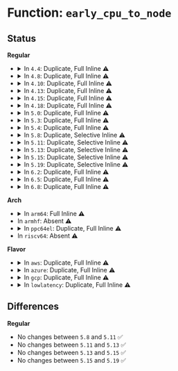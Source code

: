 # Function: <code>early_cpu_to_node</code>

## Status
<b>Regular</b>
<ul>
<li>
<details>
<summary>In <code>4.4</code>: Duplicate, Full Inline ⚠️</summary>

**Collision:** Static Duplication

**Inline:** Full

**Transformation:** False

**Instances:**

```
In arch/x86/kernel/cpu/common.c (ffffffff810410f5)
Location: arch/x86/include/asm/topology.h:65
Inline: True
Inline callers:
  - arch/x86/kernel/cpu/common.c:cpu_init
```
```
In arch/x86/kernel/smpboot.c (ffffffff81051bbf)
Location: arch/x86/include/asm/topology.h:65
Inline: True
Inline callers:
  - arch/x86/kernel/smpboot.c:native_cpu_up
```
```
In arch/x86/kernel/setup_percpu.c (ffffffff81f6fc23)
Location: arch/x86/include/asm/topology.h:65
Inline: True
Inline callers:
  - arch/x86/kernel/setup_percpu.c:pcpu_cpu_distance
  - arch/x86/kernel/setup_percpu.c:pcpu_cpu_distance
  - arch/x86/kernel/setup_percpu.c:pcpu_fc_alloc
  - arch/x86/kernel/setup_percpu.c:setup_per_cpu_areas
```
```
In arch/x86/mm/numa.c (ffffffff81f78c9e)
Location: arch/x86/include/asm/topology.h:65
Inline: True
Inline callers:
  - arch/x86/mm/numa.c:numa_init
  - arch/x86/mm/numa.c:numa_init
  - arch/x86/mm/numa.c:numa_add_cpu
  - arch/x86/mm/numa.c:numa_remove_cpu
```
</details>
</li>
<li>
<details>
<summary>In <code>4.8</code>: Duplicate, Full Inline ⚠️</summary>

**Collision:** Static Duplication

**Inline:** Full

**Transformation:** False

**Instances:**

```
In arch/x86/kernel/cpu/common.c (ffffffff81041016)
Location: arch/x86/include/asm/topology.h:56
Inline: True
Inline callers:
  - arch/x86/kernel/cpu/common.c:cpu_init
```
```
In arch/x86/kernel/smpboot.c (ffffffff81051d51)
Location: arch/x86/include/asm/topology.h:56
Inline: True
Inline callers:
  - arch/x86/kernel/smpboot.c:native_cpu_up
```
```
In arch/x86/kernel/setup_percpu.c (ffffffff81f9867a)
Location: arch/x86/include/asm/topology.h:56
Inline: True
Inline callers:
  - arch/x86/kernel/setup_percpu.c:setup_per_cpu_areas
  - arch/x86/kernel/setup_percpu.c:pcpu_cpu_distance
  - arch/x86/kernel/setup_percpu.c:pcpu_cpu_distance
  - arch/x86/kernel/setup_percpu.c:pcpu_fc_alloc
```
```
In arch/x86/mm/numa.c (ffffffff81076245)
Location: arch/x86/include/asm/topology.h:56
Inline: True
Inline callers:
  - arch/x86/mm/numa.c:numa_remove_cpu
  - arch/x86/mm/numa.c:numa_add_cpu
  - arch/x86/mm/numa.c:numa_init
  - arch/x86/mm/numa.c:numa_init
```
</details>
</li>
<li>
<details>
<summary>In <code>4.10</code>: Duplicate, Full Inline ⚠️</summary>

**Collision:** Static Duplication

**Inline:** Full

**Transformation:** False

**Instances:**

```
In arch/x86/kernel/cpu/common.c (ffffffff81040a67)
Location: arch/x86/include/asm/topology.h:56
Inline: True
Inline callers:
  - arch/x86/kernel/cpu/common.c:cpu_init
```
```
In arch/x86/kernel/smpboot.c (ffffffff8105464e)
Location: arch/x86/include/asm/topology.h:56
Inline: True
Inline callers:
  - arch/x86/kernel/smpboot.c:native_cpu_up
```
```
In arch/x86/kernel/setup_percpu.c (ffffffff81fd3b43)
Location: arch/x86/include/asm/topology.h:56
Inline: True
Inline callers:
  - arch/x86/kernel/setup_percpu.c:setup_per_cpu_areas
  - arch/x86/kernel/setup_percpu.c:pcpu_cpu_distance
  - arch/x86/kernel/setup_percpu.c:pcpu_cpu_distance
  - arch/x86/kernel/setup_percpu.c:pcpu_fc_alloc
```
```
In arch/x86/mm/numa.c (ffffffff81079e35)
Location: arch/x86/include/asm/topology.h:56
Inline: True
Inline callers:
  - arch/x86/mm/numa.c:numa_remove_cpu
  - arch/x86/mm/numa.c:numa_add_cpu
  - arch/x86/mm/numa.c:numa_init
  - arch/x86/mm/numa.c:numa_init
```
</details>
</li>
<li>
<details>
<summary>In <code>4.13</code>: Duplicate, Full Inline ⚠️</summary>

**Collision:** Static Duplication

**Inline:** Full

**Transformation:** False

**Instances:**

```
In arch/x86/kernel/cpu/common.c (ffffffff8103e9ea)
Location: arch/x86/include/asm/topology.h:56
Inline: True
Inline callers:
  - arch/x86/kernel/cpu/common.c:cpu_init
```
```
In arch/x86/kernel/smpboot.c (ffffffff81053fa1)
Location: arch/x86/include/asm/topology.h:56
Inline: True
Inline callers:
  - arch/x86/kernel/smpboot.c:native_cpu_up
```
```
In arch/x86/kernel/setup_percpu.c (ffffffff820b4834)
Location: arch/x86/include/asm/topology.h:56
Inline: True
Inline callers:
  - arch/x86/kernel/setup_percpu.c:setup_per_cpu_areas
  - arch/x86/kernel/setup_percpu.c:pcpu_cpu_distance
  - arch/x86/kernel/setup_percpu.c:pcpu_cpu_distance
  - arch/x86/kernel/setup_percpu.c:pcpu_fc_alloc
```
```
In arch/x86/mm/numa.c (ffffffff810786e5)
Location: arch/x86/include/asm/topology.h:56
Inline: True
Inline callers:
  - arch/x86/mm/numa.c:numa_remove_cpu
  - arch/x86/mm/numa.c:numa_add_cpu
  - arch/x86/mm/numa.c:numa_init
  - arch/x86/mm/numa.c:numa_init
```
</details>
</li>
<li>
<details>
<summary>In <code>4.15</code>: Duplicate, Full Inline ⚠️</summary>

**Collision:** Static Duplication

**Inline:** Full

**Transformation:** False

**Instances:**

```
In arch/x86/kernel/cpu/common.c (ffffffff810416b4)
Location: arch/x86/include/asm/topology.h:56
Inline: True
Inline callers:
  - arch/x86/kernel/cpu/common.c:cpu_init
```
```
In arch/x86/kernel/smpboot.c (ffffffff81057d50)
Location: arch/x86/include/asm/topology.h:56
Inline: True
Inline callers:
  - arch/x86/kernel/smpboot.c:native_cpu_up
```
```
In arch/x86/kernel/setup_percpu.c (ffffffff826baf39)
Location: arch/x86/include/asm/topology.h:56
Inline: True
Inline callers:
  - arch/x86/kernel/setup_percpu.c:setup_per_cpu_areas
  - arch/x86/kernel/setup_percpu.c:pcpu_cpu_distance
  - arch/x86/kernel/setup_percpu.c:pcpu_cpu_distance
  - arch/x86/kernel/setup_percpu.c:pcpu_fc_alloc
```
```
In arch/x86/mm/numa.c (ffffffff8107ea45)
Location: arch/x86/include/asm/topology.h:56
Inline: True
Inline callers:
  - arch/x86/mm/numa.c:numa_remove_cpu
  - arch/x86/mm/numa.c:numa_add_cpu
  - arch/x86/mm/numa.c:numa_init
  - arch/x86/mm/numa.c:numa_init
```
</details>
</li>
<li>
<details>
<summary>In <code>4.18</code>: Duplicate, Full Inline ⚠️</summary>

**Collision:** Static Duplication

**Inline:** Full

**Transformation:** False

**Instances:**

```
In arch/x86/kernel/cpu/common.c (ffffffff81042f84)
Location: arch/x86/include/asm/topology.h:56
Inline: True
Inline callers:
  - arch/x86/kernel/cpu/common.c:cpu_init
  - arch/x86/kernel/cpu/common.c:cpu_init
```
```
In arch/x86/kernel/smpboot.c (ffffffff8105aa72)
Location: arch/x86/include/asm/topology.h:56
Inline: True
Inline callers:
  - arch/x86/kernel/smpboot.c:native_cpu_up
```
```
In arch/x86/kernel/setup_percpu.c (ffffffff826e4d04)
Location: arch/x86/include/asm/topology.h:56
Inline: True
Inline callers:
  - arch/x86/kernel/setup_percpu.c:setup_per_cpu_areas
  - arch/x86/kernel/setup_percpu.c:pcpu_cpu_distance
  - arch/x86/kernel/setup_percpu.c:pcpu_cpu_distance
  - arch/x86/kernel/setup_percpu.c:pcpu_fc_alloc
```
```
In arch/x86/mm/numa.c (ffffffff81081b85)
Location: arch/x86/include/asm/topology.h:56
Inline: True
Inline callers:
  - arch/x86/mm/numa.c:numa_remove_cpu
  - arch/x86/mm/numa.c:numa_add_cpu
  - arch/x86/mm/numa.c:numa_init
  - arch/x86/mm/numa.c:numa_init
```
</details>
</li>
<li>
<details>
<summary>In <code>5.0</code>: Duplicate, Full Inline ⚠️</summary>

**Collision:** Static Duplication

**Inline:** Full

**Transformation:** False

**Instances:**

```
In arch/x86/kernel/cpu/common.c (ffffffff8104456b)
Location: arch/x86/include/asm/topology.h:56
Inline: True
Inline callers:
  - arch/x86/kernel/cpu/common.c:cpu_init
  - arch/x86/kernel/cpu/common.c:cpu_init
  - arch/x86/kernel/cpu/common.c:cpu_init
```
```
In arch/x86/kernel/smpboot.c (ffffffff810606f2)
Location: arch/x86/include/asm/topology.h:56
Inline: True
Inline callers:
  - arch/x86/kernel/smpboot.c:native_cpu_up
```
```
In arch/x86/kernel/setup_percpu.c (ffffffff8289b7dc)
Location: arch/x86/include/asm/topology.h:56
Inline: True
Inline callers:
  - arch/x86/kernel/setup_percpu.c:setup_per_cpu_areas
  - arch/x86/kernel/setup_percpu.c:pcpu_cpu_distance
  - arch/x86/kernel/setup_percpu.c:pcpu_cpu_distance
  - arch/x86/kernel/setup_percpu.c:pcpu_fc_alloc
```
```
In arch/x86/mm/numa.c (ffffffff81088795)
Location: arch/x86/include/asm/topology.h:56
Inline: True
Inline callers:
  - arch/x86/mm/numa.c:numa_remove_cpu
  - arch/x86/mm/numa.c:numa_add_cpu
  - arch/x86/mm/numa.c:numa_init
  - arch/x86/mm/numa.c:numa_init
```
</details>
</li>
<li>
<details>
<summary>In <code>5.3</code>: Duplicate, Full Inline ⚠️</summary>

**Collision:** Static Duplication

**Inline:** Full

**Transformation:** False

**Instances:**

```
In arch/x86/kernel/cpu/common.c (ffffffff81046b1e)
Location: arch/x86/include/asm/topology.h:56
Inline: True
Inline callers:
  - arch/x86/kernel/cpu/common.c:cpu_init
  - arch/x86/kernel/cpu/common.c:cpu_init
  - arch/x86/kernel/cpu/common.c:cpu_init
```
```
In arch/x86/kernel/smpboot.c (ffffffff81063eac)
Location: arch/x86/include/asm/topology.h:56
Inline: True
Inline callers:
  - arch/x86/kernel/smpboot.c:do_boot_cpu
```
```
In arch/x86/kernel/setup_percpu.c (ffffffff828b35a7)
Location: arch/x86/include/asm/topology.h:56
Inline: True
Inline callers:
  - arch/x86/kernel/setup_percpu.c:setup_per_cpu_areas
  - arch/x86/kernel/setup_percpu.c:pcpu_cpu_distance
  - arch/x86/kernel/setup_percpu.c:pcpu_cpu_distance
  - arch/x86/kernel/setup_percpu.c:pcpu_fc_alloc
```
```
In arch/x86/mm/numa.c (ffffffff8108c3c5)
Location: arch/x86/include/asm/topology.h:56
Inline: True
Inline callers:
  - arch/x86/mm/numa.c:numa_remove_cpu
  - arch/x86/mm/numa.c:numa_add_cpu
  - arch/x86/mm/numa.c:numa_init
  - arch/x86/mm/numa.c:numa_init
```
</details>
</li>
<li>
<details>
<summary>In <code>5.4</code>: Duplicate, Full Inline ⚠️</summary>

**Collision:** Static Duplication

**Inline:** Full

**Transformation:** False

**Instances:**

```
In arch/x86/kernel/cpu/common.c (ffffffff8104729e)
Location: arch/x86/include/asm/topology.h:56
Inline: True
Inline callers:
  - arch/x86/kernel/cpu/common.c:cpu_init
  - arch/x86/kernel/cpu/common.c:cpu_init
  - arch/x86/kernel/cpu/common.c:cpu_init
```
```
In arch/x86/kernel/smpboot.c (ffffffff81064551)
Location: arch/x86/include/asm/topology.h:56
Inline: True
Inline callers:
  - arch/x86/kernel/smpboot.c:do_boot_cpu
```
```
In arch/x86/kernel/setup_percpu.c (ffffffff828b69fe)
Location: arch/x86/include/asm/topology.h:56
Inline: True
Inline callers:
  - arch/x86/kernel/setup_percpu.c:setup_per_cpu_areas
  - arch/x86/kernel/setup_percpu.c:pcpu_cpu_distance
  - arch/x86/kernel/setup_percpu.c:pcpu_cpu_distance
  - arch/x86/kernel/setup_percpu.c:pcpu_fc_alloc
```
```
In arch/x86/mm/numa.c (ffffffff8108d025)
Location: arch/x86/include/asm/topology.h:56
Inline: True
Inline callers:
  - arch/x86/mm/numa.c:numa_remove_cpu
  - arch/x86/mm/numa.c:numa_add_cpu
  - arch/x86/mm/numa.c:numa_init
  - arch/x86/mm/numa.c:numa_init
```
</details>
</li>
<li>
<details>
<summary>In <code>5.8</code>: Duplicate, Selective Inline ⚠️</summary>

```c
int early_cpu_to_node(int cpu);
```

**Collision:** Static Duplication

**Inline:** Selective

**Transformation:** False

**Instances:**

```
In arch/x86/kernel/cpu/common.c (ffffffff8104b097)
Location: arch/x86/include/asm/topology.h:56
Inline: True
Inline callers:
  - arch/x86/kernel/cpu/common.c:cpu_init
  - arch/x86/kernel/cpu/common.c:cpu_init
```
```
In arch/x86/kernel/smpboot.c (ffffffff810698c5)
Location: arch/x86/include/asm/topology.h:56
Inline: True
Inline callers:
  - arch/x86/kernel/smpboot.c:announce_cpu
```
```
In arch/x86/kernel/setup_percpu.c (ffffffff8106c331)
Location: arch/x86/include/asm/topology.h:56
Inline: False
Direct callers:
  - arch/x86/kernel/setup_percpu.c:setup_per_cpu_areas
  - arch/x86/kernel/setup_percpu.c:pcpu_cpu_distance
  - arch/x86/kernel/setup_percpu.c:pcpu_cpu_distance
  - arch/x86/kernel/setup_percpu.c:pcpu_alloc_bootmem
```
```
In arch/x86/mm/numa.c (ffffffff81094665)
Location: arch/x86/include/asm/topology.h:56
Inline: True
Inline callers:
  - arch/x86/mm/numa.c:numa_remove_cpu
  - arch/x86/mm/numa.c:numa_add_cpu
Direct callers:
  - arch/x86/mm/numa.c:numa_init
  - arch/x86/mm/numa.c:numa_init
```
**Symbols:**

```
ffffffff8106c331-ffffffff8106c358: early_cpu_to_node (STB_LOCAL)
ffffffff810943b0-ffffffff810943db: early_cpu_to_node (STB_LOCAL)
```
</details>
</li>
<li>
<details>
<summary>In <code>5.11</code>: Duplicate, Selective Inline ⚠️</summary>

```c
int early_cpu_to_node(int cpu);
```

**Collision:** Static Duplication

**Inline:** Selective

**Transformation:** False

**Instances:**

```
In arch/x86/kernel/cpu/common.c (ffffffff8104a767)
Location: arch/x86/include/asm/topology.h:56
Inline: True
Inline callers:
  - arch/x86/kernel/cpu/common.c:cpu_init
  - arch/x86/kernel/cpu/common.c:cpu_init
  - arch/x86/kernel/cpu/common.c:cpu_init_exception_handling
```
```
In arch/x86/kernel/smpboot.c (ffffffff8106b595)
Location: arch/x86/include/asm/topology.h:56
Inline: True
Inline callers:
  - arch/x86/kernel/smpboot.c:announce_cpu
```
```
In arch/x86/kernel/setup_percpu.c (ffffffff81bd6c78)
Location: arch/x86/include/asm/topology.h:56
Inline: False
Direct callers:
  - arch/x86/kernel/setup_percpu.c:setup_per_cpu_areas
  - arch/x86/kernel/setup_percpu.c:pcpu_cpu_distance
  - arch/x86/kernel/setup_percpu.c:pcpu_cpu_distance
  - arch/x86/kernel/setup_percpu.c:pcpu_alloc_bootmem
```
```
In arch/x86/mm/numa.c (ffffffff81093a65)
Location: arch/x86/include/asm/topology.h:56
Inline: True
Inline callers:
  - arch/x86/mm/numa.c:numa_remove_cpu
  - arch/x86/mm/numa.c:numa_add_cpu
Direct callers:
  - arch/x86/mm/numa.c:numa_init
  - arch/x86/mm/numa.c:numa_init
```
**Symbols:**

```
ffffffff81bd6c78-ffffffff81bd6c9f: early_cpu_to_node (STB_LOCAL)
ffffffff810937b0-ffffffff810937db: early_cpu_to_node (STB_LOCAL)
```
</details>
</li>
<li>
<details>
<summary>In <code>5.13</code>: Duplicate, Selective Inline ⚠️</summary>

```c
int early_cpu_to_node(int cpu);
```

**Collision:** Static Duplication

**Inline:** Selective

**Transformation:** False

**Instances:**

```
In arch/x86/kernel/cpu/common.c (ffffffff8104c024)
Location: arch/x86/include/asm/topology.h:56
Inline: True
Inline callers:
  - arch/x86/kernel/cpu/common.c:cpu_init
  - arch/x86/kernel/cpu/common.c:cpu_init
  - arch/x86/kernel/cpu/common.c:cpu_init_exception_handling
```
```
In arch/x86/kernel/smpboot.c (ffffffff8106bf75)
Location: arch/x86/include/asm/topology.h:56
Inline: True
Inline callers:
  - arch/x86/kernel/smpboot.c:announce_cpu
```
```
In arch/x86/kernel/setup_percpu.c (ffffffff81bc8e53)
Location: arch/x86/include/asm/topology.h:56
Inline: False
Direct callers:
  - arch/x86/kernel/setup_percpu.c:setup_per_cpu_areas
  - arch/x86/kernel/setup_percpu.c:pcpu_cpu_distance
  - arch/x86/kernel/setup_percpu.c:pcpu_cpu_distance
  - arch/x86/kernel/setup_percpu.c:pcpu_alloc_bootmem
```
```
In arch/x86/mm/numa.c (ffffffff81094425)
Location: arch/x86/include/asm/topology.h:56
Inline: True
Inline callers:
  - arch/x86/mm/numa.c:numa_remove_cpu
  - arch/x86/mm/numa.c:numa_add_cpu
Direct callers:
  - arch/x86/mm/numa.c:numa_init
  - arch/x86/mm/numa.c:numa_init
```
**Symbols:**

```
ffffffff81bc8e53-ffffffff81bc8e7a: early_cpu_to_node (STB_LOCAL)
ffffffff81094170-ffffffff8109419b: early_cpu_to_node (STB_LOCAL)
```
</details>
</li>
<li>
<details>
<summary>In <code>5.15</code>: Duplicate, Selective Inline ⚠️</summary>

```c
int early_cpu_to_node(int cpu);
```

**Collision:** Static Duplication

**Inline:** Selective

**Transformation:** False

**Instances:**

```
In arch/x86/kernel/cpu/common.c (ffffffff8105358d)
Location: arch/x86/include/asm/topology.h:56
Inline: True
Inline callers:
  - arch/x86/kernel/cpu/common.c:cpu_init
  - arch/x86/kernel/cpu/common.c:cpu_init
  - arch/x86/kernel/cpu/common.c:cpu_init_exception_handling
```
```
In arch/x86/kernel/smpboot.c (ffffffff81076b55)
Location: arch/x86/include/asm/topology.h:56
Inline: True
Inline callers:
  - arch/x86/kernel/smpboot.c:announce_cpu
```
```
In arch/x86/kernel/setup_percpu.c (ffffffff81c9d884)
Location: arch/x86/include/asm/topology.h:56
Inline: False
Direct callers:
  - arch/x86/kernel/setup_percpu.c:setup_per_cpu_areas
  - arch/x86/kernel/setup_percpu.c:pcpu_cpu_distance
  - arch/x86/kernel/setup_percpu.c:pcpu_cpu_distance
  - arch/x86/kernel/setup_percpu.c:pcpu_alloc_bootmem
```
```
In arch/x86/mm/numa.c (ffffffff810a4345)
Location: arch/x86/include/asm/topology.h:56
Inline: True
Inline callers:
  - arch/x86/mm/numa.c:numa_remove_cpu
  - arch/x86/mm/numa.c:numa_add_cpu
Direct callers:
  - arch/x86/mm/numa.c:numa_init
  - arch/x86/mm/numa.c:numa_init
```
**Symbols:**

```
ffffffff81c9d884-ffffffff81c9d8ce: early_cpu_to_node (STB_LOCAL)
ffffffff810a3f70-ffffffff810a3fcb: early_cpu_to_node (STB_LOCAL)
```
</details>
</li>
<li>
<details>
<summary>In <code>5.19</code>: Duplicate, Selective Inline ⚠️</summary>

```c
int early_cpu_to_node(int cpu);
```

**Collision:** Static Duplication

**Inline:** Selective

**Transformation:** False

**Instances:**

```
In arch/x86/kernel/cpu/common.c (ffffffff8105f026)
Location: arch/x86/include/asm/topology.h:56
Inline: True
Inline callers:
  - arch/x86/kernel/cpu/common.c:cpu_init
  - arch/x86/kernel/cpu/common.c:cpu_init
  - arch/x86/kernel/cpu/common.c:cpu_init_exception_handling
```
```
In arch/x86/kernel/smpboot.c (ffffffff810859f5)
Location: arch/x86/include/asm/topology.h:56
Inline: True
Inline callers:
  - arch/x86/kernel/smpboot.c:announce_cpu
```
```
In arch/x86/kernel/setup_percpu.c (ffffffff81e4ccdc)
Location: arch/x86/include/asm/topology.h:56
Inline: False
Direct callers:
  - arch/x86/kernel/setup_percpu.c:setup_per_cpu_areas
  - arch/x86/kernel/setup_percpu.c:pcpu_cpu_to_node
  - arch/x86/kernel/setup_percpu.c:pcpu_cpu_distance
  - arch/x86/kernel/setup_percpu.c:pcpu_cpu_distance
```
```
In arch/x86/mm/numa.c (ffffffff810b8b15)
Location: arch/x86/include/asm/topology.h:56
Inline: True
Inline callers:
  - arch/x86/mm/numa.c:numa_remove_cpu
  - arch/x86/mm/numa.c:numa_add_cpu
Direct callers:
  - arch/x86/mm/numa.c:numa_init
  - arch/x86/mm/numa.c:numa_init
```
**Symbols:**

```
ffffffff81e4ccdc-ffffffff81e4cd2e: early_cpu_to_node (STB_LOCAL)
ffffffff810b8680-ffffffff810b86eb: early_cpu_to_node (STB_LOCAL)
```
</details>
</li>
<li>
<details>
<summary>In <code>6.2</code>: Duplicate, Full Inline ⚠️</summary>

**Collision:** Static Duplication

**Inline:** Full

**Transformation:** False

**Instances:**

```
In arch/x86/kernel/cpu/common.c (ffffffff8106d786)
Location: arch/x86/include/asm/topology.h:56
Inline: True
Inline callers:
  - arch/x86/kernel/cpu/common.c:cpu_init
  - arch/x86/kernel/cpu/common.c:cpu_init
  - arch/x86/kernel/cpu/common.c:cpu_init_exception_handling
```
```
In arch/x86/kernel/smpboot.c (ffffffff81098bd5)
Location: arch/x86/include/asm/topology.h:56
Inline: True
Inline callers:
  - arch/x86/kernel/smpboot.c:announce_cpu
```
```
In arch/x86/kernel/setup_percpu.c (ffffffff83e8a4c5)
Location: arch/x86/include/asm/topology.h:56
Inline: True
Inline callers:
  - arch/x86/kernel/setup_percpu.c:setup_per_cpu_areas
  - arch/x86/kernel/setup_percpu.c:pcpu_cpu_to_node
  - arch/x86/kernel/setup_percpu.c:pcpu_cpu_distance
  - arch/x86/kernel/setup_percpu.c:pcpu_cpu_distance
```
```
In arch/x86/mm/cpu_entry_area.c (ffffffff83e9c755)
Location: arch/x86/include/asm/topology.h:56
Inline: True
Inline callers:
  - arch/x86/mm/cpu_entry_area.c:setup_cpu_entry_areas
```
```
In arch/x86/mm/numa.c (ffffffff810d43c5)
Location: arch/x86/include/asm/topology.h:56
Inline: True
Inline callers:
  - arch/x86/mm/numa.c:numa_remove_cpu
  - arch/x86/mm/numa.c:numa_add_cpu
  - arch/x86/mm/numa.c:numa_init
  - arch/x86/mm/numa.c:numa_init
```
</details>
</li>
<li>
<details>
<summary>In <code>6.5</code>: Duplicate, Full Inline ⚠️</summary>

**Collision:** Static Duplication

**Inline:** Full

**Transformation:** False

**Instances:**

```
In arch/x86/kernel/cpu/common.c (ffffffff8106f0d9)
Location: arch/x86/include/asm/topology.h:56
Inline: True
Inline callers:
  - arch/x86/kernel/cpu/common.c:cpu_init
  - arch/x86/kernel/cpu/common.c:cpu_init
  - arch/x86/kernel/cpu/common.c:cpu_init_exception_handling
```
```
In arch/x86/kernel/smpboot.c (ffffffff8109bea5)
Location: arch/x86/include/asm/topology.h:56
Inline: True
Inline callers:
  - arch/x86/kernel/smpboot.c:announce_cpu
```
```
In arch/x86/kernel/setup_percpu.c (ffffffff836adbb2)
Location: arch/x86/include/asm/topology.h:56
Inline: True
Inline callers:
  - arch/x86/kernel/setup_percpu.c:setup_per_cpu_areas
  - arch/x86/kernel/setup_percpu.c:pcpu_cpu_to_node
  - arch/x86/kernel/setup_percpu.c:pcpu_cpu_distance
  - arch/x86/kernel/setup_percpu.c:pcpu_cpu_distance
```
```
In arch/x86/mm/cpu_entry_area.c (ffffffff836c0275)
Location: arch/x86/include/asm/topology.h:56
Inline: True
Inline callers:
  - arch/x86/mm/cpu_entry_area.c:setup_cpu_entry_areas
```
```
In arch/x86/mm/numa.c (ffffffff810d7905)
Location: arch/x86/include/asm/topology.h:56
Inline: True
Inline callers:
  - arch/x86/mm/numa.c:numa_remove_cpu
  - arch/x86/mm/numa.c:numa_add_cpu
  - arch/x86/mm/numa.c:numa_init
  - arch/x86/mm/numa.c:numa_init
```
</details>
</li>
<li>
<details>
<summary>In <code>6.8</code>: Duplicate, Full Inline ⚠️</summary>

**Collision:** Static Duplication

**Inline:** Full

**Transformation:** False

**Instances:**

```
In arch/x86/kernel/cpu/common.c (ffffffff8107648e)
Location: arch/x86/include/asm/topology.h:56
Inline: True
Inline callers:
  - arch/x86/kernel/cpu/common.c:cpu_init
  - arch/x86/kernel/cpu/common.c:cpu_init
  - arch/x86/kernel/cpu/common.c:cpu_init_exception_handling
```
```
In arch/x86/kernel/smpboot.c (ffffffff810a34a5)
Location: arch/x86/include/asm/topology.h:56
Inline: True
Inline callers:
  - arch/x86/kernel/smpboot.c:announce_cpu
```
```
In arch/x86/kernel/setup_percpu.c (ffffffff838de168)
Location: arch/x86/include/asm/topology.h:56
Inline: True
Inline callers:
  - arch/x86/kernel/setup_percpu.c:setup_per_cpu_areas
  - arch/x86/kernel/setup_percpu.c:pcpu_cpu_to_node
  - arch/x86/kernel/setup_percpu.c:pcpu_cpu_distance
  - arch/x86/kernel/setup_percpu.c:pcpu_cpu_distance
```
```
In arch/x86/mm/cpu_entry_area.c (ffffffff838f0d95)
Location: arch/x86/include/asm/topology.h:56
Inline: True
Inline callers:
  - arch/x86/mm/cpu_entry_area.c:setup_cpu_entry_areas
```
```
In arch/x86/mm/numa.c (ffffffff810e0185)
Location: arch/x86/include/asm/topology.h:56
Inline: True
Inline callers:
  - arch/x86/mm/numa.c:numa_remove_cpu
  - arch/x86/mm/numa.c:numa_add_cpu
  - arch/x86/mm/numa.c:numa_init
  - arch/x86/mm/numa.c:numa_init
```
</details>
</li>
</ul>
<b>Arch</b>
<ul>
<li>
<details>
<summary>In <code>arm64</code>: Full Inline ⚠️</summary>

**Collision:** Unique Static

**Inline:** Full

**Transformation:** False

**Instances:**

```
In arch/arm64/mm/numa.c (ffff8000114389a0)
Location: arch/arm64/mm/numa.c:144
Inline: True
Inline callers:
  - arch/arm64/mm/numa.c:pcpu_fc_alloc
  - arch/arm64/mm/numa.c:pcpu_cpu_distance
  - arch/arm64/mm/numa.c:pcpu_cpu_distance
```
</details>
</li>
<li>
In <code>armhf</code>: Absent ⚠️
</li>
<li>
<details>
<summary>In <code>ppc64el</code>: Duplicate, Full Inline ⚠️</summary>

**Collision:** Static Duplication

**Inline:** Full

**Transformation:** False

**Instances:**

```
In arch/powerpc/kernel/setup_64.c (c000000000030f90)
Location: arch/powerpc/include/asm/topology.h:53
Inline: True
Inline callers:
  - arch/powerpc/kernel/setup_64.c:pcpu_cpu_distance
  - arch/powerpc/kernel/setup_64.c:pcpu_cpu_distance
  - arch/powerpc/kernel/setup_64.c:pcpu_fc_alloc
  - arch/powerpc/kernel/setup_64.c:alloc_stack
```
```
In arch/powerpc/kernel/paca.c (c00000000134b94c)
Location: arch/powerpc/include/asm/topology.h:53
Inline: True
Inline callers:
  - arch/powerpc/kernel/paca.c:alloc_paca_data
```
</details>
</li>
<li>
In <code>riscv64</code>: Absent ⚠️
</li>
</ul>
<b>Flavor</b>
<ul>
<li>
<details>
<summary>In <code>aws</code>: Duplicate, Full Inline ⚠️</summary>

**Collision:** Static Duplication

**Inline:** Full

**Transformation:** False

**Instances:**

```
In arch/x86/kernel/cpu/common.c (ffffffff8104741e)
Location: arch/x86/include/asm/topology.h:56
Inline: True
Inline callers:
  - arch/x86/kernel/cpu/common.c:cpu_init
  - arch/x86/kernel/cpu/common.c:cpu_init
  - arch/x86/kernel/cpu/common.c:cpu_init
```
```
In arch/x86/kernel/smpboot.c (ffffffff81064041)
Location: arch/x86/include/asm/topology.h:56
Inline: True
Inline callers:
  - arch/x86/kernel/smpboot.c:do_boot_cpu
```
```
In arch/x86/kernel/setup_percpu.c (ffffffff828a4a05)
Location: arch/x86/include/asm/topology.h:56
Inline: True
Inline callers:
  - arch/x86/kernel/setup_percpu.c:setup_per_cpu_areas
  - arch/x86/kernel/setup_percpu.c:pcpu_cpu_distance
  - arch/x86/kernel/setup_percpu.c:pcpu_cpu_distance
  - arch/x86/kernel/setup_percpu.c:pcpu_fc_alloc
```
```
In arch/x86/mm/numa.c (ffffffff8108bfe5)
Location: arch/x86/include/asm/topology.h:56
Inline: True
Inline callers:
  - arch/x86/mm/numa.c:numa_remove_cpu
  - arch/x86/mm/numa.c:numa_add_cpu
  - arch/x86/mm/numa.c:numa_init
  - arch/x86/mm/numa.c:numa_init
```
</details>
</li>
<li>
<details>
<summary>In <code>azure</code>: Duplicate, Full Inline ⚠️</summary>

**Collision:** Static Duplication

**Inline:** Full

**Transformation:** False

**Instances:**

```
In arch/x86/kernel/cpu/common.c (ffffffff810365a3)
Location: arch/x86/include/asm/topology.h:56
Inline: True
Inline callers:
  - arch/x86/kernel/cpu/common.c:cpu_init
  - arch/x86/kernel/cpu/common.c:cpu_init
  - arch/x86/kernel/cpu/common.c:cpu_init
```
```
In arch/x86/kernel/smpboot.c (ffffffff81054341)
Location: arch/x86/include/asm/topology.h:56
Inline: True
Inline callers:
  - arch/x86/kernel/smpboot.c:do_boot_cpu
```
```
In arch/x86/kernel/setup_percpu.c (ffffffff8289cb47)
Location: arch/x86/include/asm/topology.h:56
Inline: True
Inline callers:
  - arch/x86/kernel/setup_percpu.c:setup_per_cpu_areas
  - arch/x86/kernel/setup_percpu.c:pcpu_cpu_distance
  - arch/x86/kernel/setup_percpu.c:pcpu_cpu_distance
  - arch/x86/kernel/setup_percpu.c:pcpu_fc_alloc
```
```
In arch/x86/mm/numa.c (ffffffff8107ab15)
Location: arch/x86/include/asm/topology.h:56
Inline: True
Inline callers:
  - arch/x86/mm/numa.c:numa_remove_cpu
  - arch/x86/mm/numa.c:numa_add_cpu
  - arch/x86/mm/numa.c:numa_init
  - arch/x86/mm/numa.c:numa_init
```
</details>
</li>
<li>
<details>
<summary>In <code>gcp</code>: Duplicate, Full Inline ⚠️</summary>

**Collision:** Static Duplication

**Inline:** Full

**Transformation:** False

**Instances:**

```
In arch/x86/kernel/cpu/common.c (ffffffff8104725e)
Location: arch/x86/include/asm/topology.h:56
Inline: True
Inline callers:
  - arch/x86/kernel/cpu/common.c:cpu_init
  - arch/x86/kernel/cpu/common.c:cpu_init
  - arch/x86/kernel/cpu/common.c:cpu_init
```
```
In arch/x86/kernel/smpboot.c (ffffffff810644f1)
Location: arch/x86/include/asm/topology.h:56
Inline: True
Inline callers:
  - arch/x86/kernel/smpboot.c:do_boot_cpu
```
```
In arch/x86/kernel/setup_percpu.c (ffffffff828b7915)
Location: arch/x86/include/asm/topology.h:56
Inline: True
Inline callers:
  - arch/x86/kernel/setup_percpu.c:setup_per_cpu_areas
  - arch/x86/kernel/setup_percpu.c:pcpu_cpu_distance
  - arch/x86/kernel/setup_percpu.c:pcpu_cpu_distance
  - arch/x86/kernel/setup_percpu.c:pcpu_fc_alloc
```
```
In arch/x86/mm/numa.c (ffffffff8108bf95)
Location: arch/x86/include/asm/topology.h:56
Inline: True
Inline callers:
  - arch/x86/mm/numa.c:numa_remove_cpu
  - arch/x86/mm/numa.c:numa_add_cpu
  - arch/x86/mm/numa.c:numa_init
  - arch/x86/mm/numa.c:numa_init
```
</details>
</li>
<li>
<details>
<summary>In <code>lowlatency</code>: Duplicate, Full Inline ⚠️</summary>

**Collision:** Static Duplication

**Inline:** Full

**Transformation:** False

**Instances:**

```
In arch/x86/kernel/cpu/common.c (ffffffff8104865e)
Location: arch/x86/include/asm/topology.h:56
Inline: True
Inline callers:
  - arch/x86/kernel/cpu/common.c:cpu_init
  - arch/x86/kernel/cpu/common.c:cpu_init
  - arch/x86/kernel/cpu/common.c:cpu_init
```
```
In arch/x86/kernel/smpboot.c (ffffffff81065ab1)
Location: arch/x86/include/asm/topology.h:56
Inline: True
Inline callers:
  - arch/x86/kernel/smpboot.c:do_boot_cpu
```
```
In arch/x86/kernel/setup_percpu.c (ffffffff828b7a16)
Location: arch/x86/include/asm/topology.h:56
Inline: True
Inline callers:
  - arch/x86/kernel/setup_percpu.c:setup_per_cpu_areas
  - arch/x86/kernel/setup_percpu.c:pcpu_cpu_distance
  - arch/x86/kernel/setup_percpu.c:pcpu_cpu_distance
  - arch/x86/kernel/setup_percpu.c:pcpu_fc_alloc
```
```
In arch/x86/mm/numa.c (ffffffff8108e2f5)
Location: arch/x86/include/asm/topology.h:56
Inline: True
Inline callers:
  - arch/x86/mm/numa.c:numa_remove_cpu
  - arch/x86/mm/numa.c:numa_add_cpu
  - arch/x86/mm/numa.c:numa_init
  - arch/x86/mm/numa.c:numa_init
```
</details>
</li>
</ul>

## Differences
<b>Regular</b>
<ul>
<li>
No changes between <code>5.8</code> and <code>5.11</code> ✅
</li>
<li>
No changes between <code>5.11</code> and <code>5.13</code> ✅
</li>
<li>
No changes between <code>5.13</code> and <code>5.15</code> ✅
</li>
<li>
No changes between <code>5.15</code> and <code>5.19</code> ✅
</li>
</ul>
